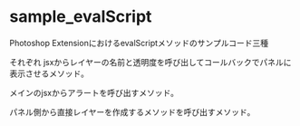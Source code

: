 # sample_evalScript
Photoshop ExtensionにおけるevalScriptメソッドのサンプルコード三種

それぞれ
jsxからレイヤーの名前と透明度を呼び出してコールバックでパネルに表示させるメソッド。

メインのjsxからアラートを呼び出すメソッド。

パネル側から直接レイヤーを作成するメソッドを呼び出すメソッド。
